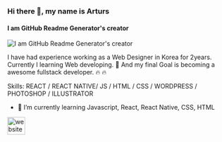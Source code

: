 ### Hi there 👋, my name is Arturs
#### I am GitHub Readme Generator's creator
![I am GitHub Readme Generator's creator](https://sujinhhh.github.io/deploy/profile.png)


I have had experience working as a Web Designer in Korea for 2years.
Currently I learning Web developing.
🌱 And my final Goal is becoming a awesome fullstack developer. 🔥 🔥

Skills: REACT / REACT NATIVE/ JS / HTML / CSS / WORDPRESS / PHOTOSHOP / ILLUSTRATOR

- 🌱 I’m currently learning Javascript, React, React Native, CSS, HTML

[<img src='https://cdn.jsdelivr.net/npm/simple-icons@3.0.1/icons/icloud.svg' alt='website' height='40'>](https://dream-f5a51.web.app/)

